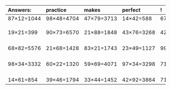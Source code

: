 | Answers: | practice | makes | perfect | ! |
| :--- | :--- | :--- | :--- | :--- |
| 87×12=1044 | 98×48=4704 | 47×79=3713 | 14×42=588 | 67×93=6231 | 
|   |   |   |   |   | 
|   |   |   |   |   | 
|   |   |   |   |   | 
| 19×21=399 | 90×73=6570 | 21×88=1848 | 43×76=3268 | 42×41=1722 | 
|   |   |   |   |   | 
|   |   |   |   |   | 
|   |   |   |   |   | 
|   |   |   |   |   | 
| 68×82=5576 | 21×68=1428 | 83×21=1743 | 23×49=1127 | 99×69=6831 | 
|   |   |   |   |   | 
|   |   |   |   |   | 
|   |   |   |   |   | 
|   |   |   |   |   | 
| 98×34=3332 | 60×22=1320 | 59×69=4071 | 97×34=3298 | 71×13=923 | 
|   |   |   |   |   | 
|   |   |   |   |   | 
|   |   |   |   |   | 
|   |   |   |   |   | 
| 14×61=854 | 39×46=1794 | 33×44=1452 | 42×92=3864 | 71×22=1562 | 
